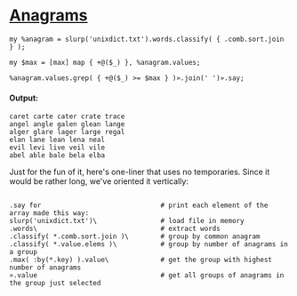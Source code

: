 [1]: http://rosettacode.org/wiki/Anagrams

# [Anagrams][1]

```perl6
my %anagram = slurp('unixdict.txt').words.classify( { .comb.sort.join } );
 
my $max = [max] map { +@($_) }, %anagram.values;
 
%anagram.values.grep( { +@($_) >= $max } )».join(' ')».say;
```

#### Output:
```
caret carte cater crate trace
angel angle galen glean lange
alger glare lager large regal
elan lane lean lena neal
evil levi live veil vile
abel able bale bela elba
```


Just for the fun of it, here's one-liner that uses no temporaries.  Since it would be rather long, we've oriented it vertically:

```perl6
 
.say for                              # print each element of the array made this way:
slurp('unixdict.txt')\                # load file in memory
.words\                               # extract words
.classify( *.comb.sort.join )\        # group by common anagram
.classify( *.value.elems )\           # group by number of anagrams in a group
.max( :by(*.key) ).value\             # get the group with highest number of anagrams
».value                               # get all groups of anagrams in the group just selected
```
